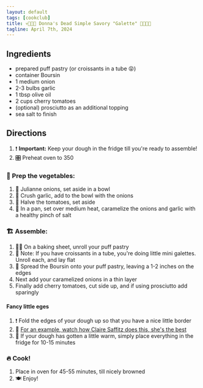 ```yaml
---
layout: default
tags: [cookclub]
title: 💀🧅🧄🍅 Donna's Dead Simple Savory "Galette" 🍅🧄🧅💀
tagline: April 7th, 2024
---
```


## Ingredients</h2>

- prepared puff pastry (or croissants in a tube 😝)
- container Boursin
- 1 medium onion
- 2-3 bulbs garlic
- 1 tbsp olive oil
- 2 cups cherry tomatoes
- (optional) prosciutto as an additional topping
- sea salt to finish

## Directions

1. ❗️ **Important:** Keep your dough in the fridge till you're ready to assemble!
2. 🎛️ Preheat oven to 350

### 🔪 Prep the vegetables:

1. 🧅 Julianne onions, set aside in a bowl
2. 🧄 Crush garlic, add to the bowl with the onions
3. 🍅 Halve the tomatoes, set aside
4. 🍳 In a pan, set over medium heat, caramelize the onions and garlic with a healthy pinch of salt

### 🏗️ Assemble:

1. 🧑‍🍳 On a baking sheet, unroll your puff pastry
2. 📓 Note: If you have croissants in a tube, you're doing little mini galettes. Unroll each, and lay flat
3. 🧀 Spread the Boursin onto your puff pastry, leaving a 1-2 inches on the edges
4. Next add your caramelized onions in a thin layer
5. Finally add cherry tomatoes, cut side up, and if using prosciutto add sparingly

#### Fancy little eges

1. ❗️ Fold the edges of your dough up so that you have a nice little border
2. 🎥 [For an example, watch how Claire Saffitz does this, she's the best](https://www.youtube.com/watch?v=NLxGcFr93TM&t=870s)
3. 📓 If your dough has gotten a little warm, simply place everything in the fridge for 10-15 minutes

### 🔥 Cook!

1. Place in oven for 45-55 minutes, till nicely browned
2. 🍽️ Enjoy!
